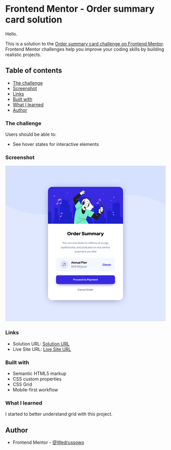 # Frontend Mentor - Order summary card solution

Hello. 

This is a solution to the [Order summary card challenge on Frontend Mentor](https://www.frontendmentor.io/challenges/order-summary-component-QlPmajDUj). Frontend Mentor challenges help you improve your coding skills by building realistic projects. 

## Table of contents

  - [The challenge](#the-challenge)
  - [Screenshot](#screenshot)
  - [Links](#links)
  - [Built with](#built-with)
  - [What I learned](#what-i-learned)
- [Author](#author)

### The challenge

Users should be able to:

- See hover states for interactive elements

### Screenshot

![Alt text](images/ss-for-README.png)


### Links

- Solution URL: [Solution URL](https://github.com/Wedrussowo/Frontendmentor-projects/tree/main/order-summary-component-main)
- Live Site URL: [Live Site URL](https://wedrussowo.github.io/Frontendmentor-projects/order-summary-component-main/)

### Built with

- Semantic HTML5 markup
- CSS custom properties
- CSS Grid
- Mobile-first workflow

### What I learned

I started to better understand grid with this project.

## Author

- Frontend Mentor - [@Wedrussowo](https://www.frontendmentor.io/profile/Wedrussowo)


